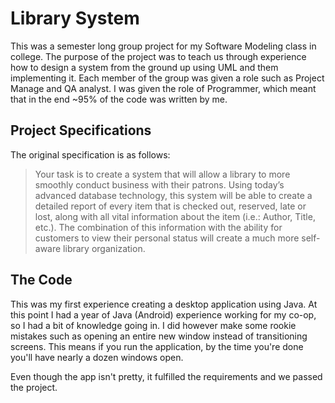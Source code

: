 # Library System

This was a semester long group project for my Software Modeling class in college. The purpose of the project was to teach us through experience how to design a system from the ground up using UML and them implementing it. Each member of the group was given a role such as Project Manage and QA analyst. I was given the role of Programmer, which meant that in the end ~95% of the code was written by me. 

## Project Specifications

The original specification is as follows:

>Your task is to create a system that will allow a library to more smoothly conduct business with their patrons. Using today’s advanced database technology, this system will be able to create a detailed report of every item that is checked out, reserved, late or lost, along with all vital information about the item (i.e.: Author, Title, etc.). The combination of this information with the ability for customers to view their personal status will create a much more self-aware library organization.

## The Code
This was my first experience creating a desktop application using Java. At this point I had a year of Java (Android) experience working for my co-op, so I had a bit of knowledge going in. I did however make some rookie mistakes such as opening an entire new window instead of transitioning screens. This means if you run the application, by the time you're done you'll have nearly a dozen windows open.

Even though the app isn't pretty, it fulfilled the requirements and we passed the project. 